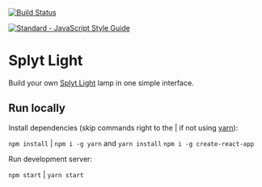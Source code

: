 [![Build Status](https://travis-ci.org/peterszerzo/splytlight.svg?branch=master)](https://travis-ci.org/peterszerzo/splytlight)

[![Standard - JavaScript Style Guide](https://img.shields.io/badge/code%20style-standard-brightgreen.svg)](http://standardjs.com/)

# Splyt Light

Build your own [Splyt Light](http://www.splytlight.com/) lamp in one simple interface.

## Run locally

Install dependencies (skip commands right to the | if not using [yarn](https://github.com/yarnpkg/yarn)):

`npm install` | `npm i -g yarn` and `yarn install`
`npm i -g create-react-app`

Run development server:

`npm start` | `yarn start`
